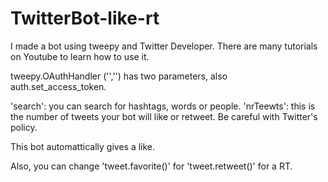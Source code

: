 # TwitterBot-like-rt

I made a bot using tweepy and Twitter Developer. There are many tutorials on Youtube to learn how to use it.

tweepy.OAuthHandler ('','') has two parameters, also auth.set_access_token.

'search': you can search for hashtags, words or people.
'nrTeewts': this is the number of tweets your bot will like or retweet. Be careful with Twitter's policy.

This bot automattically gives a like.

Also, you can change 'tweet.favorite()' for 'tweet.retweet()' for a RT.
